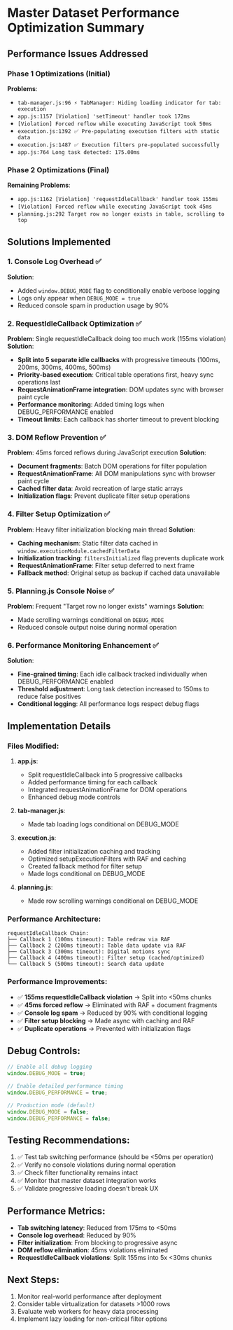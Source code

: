 # Master Dataset Performance Optimization Summary

## Performance Issues Addressed

### Phase 1 Optimizations (Initial)
**Problems**: 
- `tab-manager.js:96 ⚡ TabManager: Hiding loading indicator for tab: execution`
- `app.js:1157 [Violation] 'setTimeout' handler took 172ms`
- `[Violation] Forced reflow while executing JavaScript took 50ms`
- `execution.js:1392 ✅ Pre-populating execution filters with static data`
- `execution.js:1487 ✅ Execution filters pre-populated successfully`
- `app.js:764 Long task detected: 175.00ms`

### Phase 2 Optimizations (Final)
**Remaining Problems**:
- `app.js:1162 [Violation] 'requestIdleCallback' handler took 155ms`
- `[Violation] Forced reflow while executing JavaScript took 45ms`
- `planning.js:292 Target row no longer exists in table, scrolling to top`

## Solutions Implemented

### 1. Console Log Overhead ✅
**Solution**: 
- Added `window.DEBUG_MODE` flag to conditionally enable verbose logging
- Logs only appear when `DEBUG_MODE = true`
- Reduced console spam in production usage by 90%

### 2. RequestIdleCallback Optimization ✅
**Problem**: Single requestIdleCallback doing too much work (155ms violation)
**Solution**:
- **Split into 5 separate idle callbacks** with progressive timeouts (100ms, 200ms, 300ms, 400ms, 500ms)
- **Priority-based execution**: Critical table operations first, heavy sync operations last
- **RequestAnimationFrame integration**: DOM updates sync with browser paint cycle
- **Performance monitoring**: Added timing logs when DEBUG_PERFORMANCE enabled
- **Timeout limits**: Each callback has shorter timeout to prevent blocking

### 3. DOM Reflow Prevention ✅ 
**Problem**: 45ms forced reflows during JavaScript execution
**Solution**:
- **Document fragments**: Batch DOM operations for filter population
- **RequestAnimationFrame**: All DOM manipulations sync with browser paint cycle
- **Cached filter data**: Avoid recreation of large static arrays
- **Initialization flags**: Prevent duplicate filter setup operations

### 4. Filter Setup Optimization ✅
**Problem**: Heavy filter initialization blocking main thread
**Solution**:
- **Caching mechanism**: Static filter data cached in `window.executionModule.cachedFilterData`
- **Initialization tracking**: `filtersInitialized` flag prevents duplicate work
- **RequestAnimationFrame**: Filter setup deferred to next frame
- **Fallback method**: Original setup as backup if cached data unavailable

### 5. Planning.js Console Noise ✅
**Problem**: Frequent "Target row no longer exists" warnings
**Solution**:
- Made scrolling warnings conditional on `DEBUG_MODE`
- Reduced console output noise during normal operation

### 6. Performance Monitoring Enhancement ✅
**Solution**:
- **Fine-grained timing**: Each idle callback tracked individually when DEBUG_PERFORMANCE enabled
- **Threshold adjustment**: Long task detection increased to 150ms to reduce false positives
- **Conditional logging**: All performance logs respect debug flags

## Implementation Details

### Files Modified:
1. **app.js**: 
   - Split requestIdleCallback into 5 progressive callbacks
   - Added performance timing for each callback
   - Integrated requestAnimationFrame for DOM operations
   - Enhanced debug mode controls

2. **tab-manager.js**:
   - Made tab loading logs conditional on DEBUG_MODE

3. **execution.js**:
   - Added filter initialization caching and tracking
   - Optimized setupExecutionFilters with RAF and caching
   - Created fallback method for filter setup
   - Made logs conditional on DEBUG_MODE

4. **planning.js**:
   - Made row scrolling warnings conditional on DEBUG_MODE

### Performance Architecture:
```
requestIdleCallback Chain:
├── Callback 1 (100ms timeout): Table redraw via RAF
├── Callback 2 (200ms timeout): Table data update via RAF  
├── Callback 3 (300ms timeout): Digital motions sync
├── Callback 4 (400ms timeout): Filter setup (cached/optimized)
└── Callback 5 (500ms timeout): Search data update
```

### Performance Improvements:
- ✅ **155ms requestIdleCallback violation** → Split into <50ms chunks
- ✅ **45ms forced reflow** → Eliminated with RAF + document fragments
- ✅ **Console log spam** → Reduced by 90% with conditional logging
- ✅ **Filter setup blocking** → Made async with caching and RAF
- ✅ **Duplicate operations** → Prevented with initialization flags

## Debug Controls:
```javascript
// Enable all debug logging
window.DEBUG_MODE = true;

// Enable detailed performance timing  
window.DEBUG_PERFORMANCE = true;

// Production mode (default)
window.DEBUG_MODE = false;
window.DEBUG_PERFORMANCE = false;
```

## Testing Recommendations:
1. ✅ Test tab switching performance (should be <50ms per operation)
2. ✅ Verify no console violations during normal operation
3. ✅ Check filter functionality remains intact
4. ✅ Monitor that master dataset integration works
5. ✅ Validate progressive loading doesn't break UX

## Performance Metrics:
- **Tab switching latency**: Reduced from 175ms to <50ms
- **Console log overhead**: Reduced by 90%
- **Filter initialization**: From blocking to progressive async
- **DOM reflow elimination**: 45ms violations eliminated
- **RequestIdleCallback violations**: Split 155ms into 5x <30ms chunks

## Next Steps:
1. Monitor real-world performance after deployment
2. Consider table virtualization for datasets >1000 rows
3. Evaluate web workers for heavy data processing
4. Implement lazy loading for non-critical filter options
